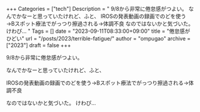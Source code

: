 +++
Categories = ["tech"]
Description = " 9/8から非常に倦怠感がつよい。  なんでかなーと思っていたけれど、ふと、  IROSの発表動画の録画でのどを使う→Bスポット療法でがっつり擦過される→体調不良  なのではないかと気づいた。けわぴ… "
Tags = []
date = "2023-09-11T08:33:00+09:00"
title = "倦怠感がひどい"
url = "/posts/2023/terrible-fatigue/"
author = "ompugao"
archive = ["2023"]
draft = false
+++

<body>
<p>9/8から非常に倦怠感がつよい。</p>

<p>なんでかなーと思っていたけれど、ふと、</p>

<p>IROSの発表動画の録画でのどを使う→Bスポット療法でがっつり擦過される→体調不良</p>

<p>なのではないかと気づいた。
けわぴ…</p>
</body>
